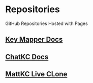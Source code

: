 # Repositories

GitHub Repositories Hosted with Pages

## [Key Mapper Docs](https://gl513.github.io/keymapper)

## [ChatKC Docs](https://gl513.github.io/chatkc.github.io)

## [MattKC Live CLone](https://gl513.github.io/stream.mattkc.com)
